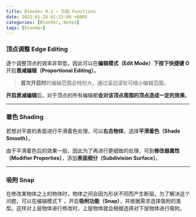 ```yaml
---
title: Blender 0.2 — 功能 Functions
date: 2022-01-26 01:15:00 +0800
categories: [Blender, Notes]
tags: [blender]
---
```


### **顶点调整 Edge Editing**

逐个调整顶点的效率非常低，因此可以在**编辑模式（Edit Mode）**下按下**快捷键 O**开启**衰减编辑（Proportional Editing）**。

> **首次开启时**的编辑范围会特别大，通过滚动滚轮可缩小编辑范围。

**开启衰减编辑**后，对于顶点的所有编辑都**会对该顶点周围的顶点造成一定的效果**。

---

### **着色 Shading**

若想对平直的表面进行平滑着色处理，可以**右击物体**，选择**平滑着色（Shade Smooth）**。

由于平滑着色后的效果一般，因此为了再进行更细致的处理，可到**修改器属性（Modifier Properties）**，添加**表面细分（Subdivision Surface）**。

---

### **吸附 Snap**

在修改某物体之上的物体时，物体之间会因为形状不同而产生断层。为了解决这个问题，可以在编辑模式下 ，开启**吸附功能（Snap）**，并根据需求选择吸附的类型。这样对上层物体进行修改时，上层物体就会根据选择对下层物体进行吸附。

